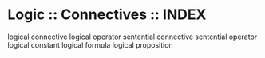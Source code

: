 # Logic :: Connectives :: INDEX

logical connective
logical operator
sentential connective
sentential operator
logical constant
logical formula
logical proposition
